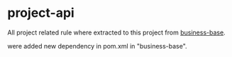 # project-api

All project related rule where extracted to this project from [business-base](https://github.com/cassunde/business-base).

were added new dependency in pom.xml in "business-base".
